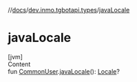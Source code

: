 //[docs](../../index.md)/[dev.inmo.tgbotapi.types](index.md)/[javaLocale](java-locale.md)



# javaLocale  
[jvm]  
Content  
fun [CommonUser](-common-user/index.md#%5Bdev.inmo.tgbotapi.types%2FCommonUser%2F%2F%2FPointingToDeclaration%2F%5D%2FExtensions%2F745855401).[javaLocale](java-locale.md)(): [Locale](https://docs.oracle.com/javase/8/docs/api/java/util/Locale.html)?  



